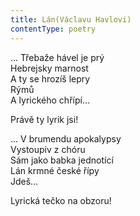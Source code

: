 ```yaml
---
title: Lán(Václavu Havlovi)
contentType: poetry
---
```


<section>

… Třebaže hável je prý  
Hebrejsky marnost  
A ty se hrozíš lepry  
Rýmů  
A lyrického chřípí…

</section>

<section>

Právě ty lyrik jsi!

</section>

<section>

… V brumendu apokalypsy  
Vystoupiv z chóru  
Sám jako babka jednotící  
Lán krmné české řípy  
Jdeš…

</section>

<section>

Lyrická tečko na obzoru!

</section>
